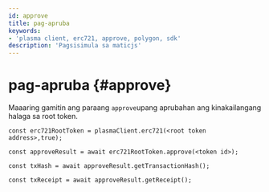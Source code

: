 ```yaml
---
id: approve
title: pag-apruba
keywords:
- 'plasma client, erc721, approve, polygon, sdk'
description: 'Pagsisimula sa maticjs'
---
```


# pag-apruba {#approve}

Maaaring gamitin ang paraang `approve`upang aprubahan ang kinakailangang halaga sa root token.

```
const erc721RootToken = plasmaClient.erc721(<root token address>,true);

const approveResult = await erc721RootToken.approve(<token id>);

const txHash = await approveResult.getTransactionHash();

const txReceipt = await approveResult.getReceipt();

```
